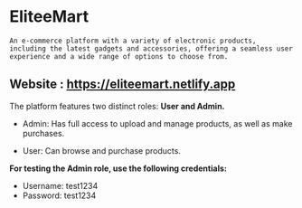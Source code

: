 # EliteeMart

    An e-commerce platform with a variety of electronic products, including the latest gadgets and accessories, offering a seamless user experience and a wide range of options to choose from.

## Website : https://eliteemart.netlify.app

The platform features two distinct roles: **User and Admin.**

- Admin: Has full access to upload and manage products, as well as make purchases.

- User: Can browse and purchase products.


 **For testing the Admin role, use the following credentials:**

- Username: test1234
- Password: test1234

